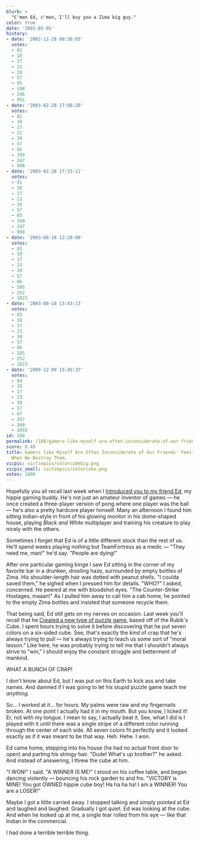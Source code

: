 ```yaml
---
blurb: >
  "C'mon Ed, c'mon, I'll buy you a Zima big guy."
color: true
date: '2001-05-05'
history:
- date: '2002-12-28 08:36:03'
  votes:
  - 81
  - 18
  - 17
  - 22
  - 39
  - 57
  - 85
  - 198
  - 246
  - 991
- date: '2003-02-28 17:08:20'
  votes:
  - 81
  - 18
  - 17
  - 22
  - 39
  - 57
  - 85
  - 199
  - 247
  - 998
- date: '2003-02-28 17:15:11'
  votes:
  - 81
  - 18
  - 17
  - 22
  - 39
  - 57
  - 85
  - 199
  - 247
  - 998
- date: '2003-08-18 12:28:00'
  votes:
  - 83
  - 18
  - 17
  - 23
  - 39
  - 57
  - 86
  - 205
  - 252
  - 1023
- date: '2003-08-18 13:43:13'
  votes:
  - 83
  - 18
  - 17
  - 23
  - 39
  - 57
  - 86
  - 205
  - 252
  - 1023
- date: '2009-12-09 15:45:37'
  votes:
  - 84
  - 18
  - 17
  - 23
  - 39
  - 57
  - 87
  - 207
  - 260
  - 1055
id: 188
permalink: /188/gamers-like-myself-are-often-inconsiderate-of-our-friends-feelings-particularly-when-we-destroy-them/
score: 8.49
title: Gamers like Myself Are Often Inconsiderate of Our Friends' Feelings, Particularly
  When We Destroy Them.
vicpic: victimpics/colorcubebig.png
vicpic_small: victimpics/colorcube.png
votes: 1880
---
```


Hopefully you all recall last week when I [Introduced you to my friend
Ed](@/victim/181.md), my hippie gaming buddy. He's not just an
amateur inventor of games — he once created a three-player version of
pong where one player was the ball — he's also a pretty hardcore player
himself. Many an afternoon I found him sitting indian-style in front of
his glowing monitor in his dome-shaped house, playing *Black and White*
multiplayer and training his creature to play nicely with the others.

Sometimes I forget that Ed is of a little different stock than the rest
of us. He'll spend weeks playing nothing but TeamFortress as a medic —
"They need me, man!" he'd say. "People are dying!"

After one particular gaming binge I saw Ed sitting in the corner of my
favorite bar in a drunken, drooling haze, surrounded by empty bottles of
Zima. His shoulder-length hair was dotted with peanut shells. "I coulda
saved them," he sighed when I pressed him for details. "WHO?" I asked,
concerned. He peered at me with bloodshot eyes. "The Counter-Strike
Hostages, maaan!" As I pulled him away to call him a cab home, he
pointed to the empty Zima bottles and insisted that someone recycle
them.

That being said, Ed still gets on my nerves on occasion. Last week
you'll recall that he [Created a new type of puzzle
game](@/victim/181.md), based off of the Rubik's Cube. I spent hours
trying to solve it before discovering that he put seven colors on a
six-sided cube. See, that's exactly the kind of crap that he's always
trying to pull — he's always trying to teach us some sort of "moral
lesson." Like here, he was probably trying to tell me that I shouldn't
always strive to "win," I should enjoy the constant struggle and
betterment of mankind.

WHAT A BUNCH OF CRAP!

I don't know about Ed, but I was put on this Earth to kick ass and take
names. And damned if I was going to let his stupid puzzle game teach me
*anything.*

So... I worked at it... for hours. My palms were raw and my fingernails
broken. At one point I actually had it in my mouth. But you know, I
licked it! Er, not with my tongue. I mean to say, I actually beat it.
See, what I did is I played with it until there was a single stripe of a
different color running through the center of each side. All seven
colors fit perfectly and it looked exactly as if it was meant to be that
way. Heh. Hehe. I won.

Ed came home, stepping into his house (he had no actual front door to
open) and parting his stringy hair. "Dude! What's up brother?" he asked.
And instead of answering, I threw the cube at him.

"I WON!" I said. "A WINNER IS ME!" I stood on his coffee table, and
began dancing violently — bouncing his rock garden to and fro. "VICTORY
is MINE! You got OWNED hippie cube boy! Ha ha ha ha! I am a WINNER! You
are a LOSER!"

Maybe I got a little carried away. I stopped talking and simply pointed
at Ed and laughed and laughed. Gradually I got quiet. Ed was looking at
the cube. And when he looked up at me, a single tear rolled from his eye
— like that Indian in the commercial.

I had done a terrible terrible thing.